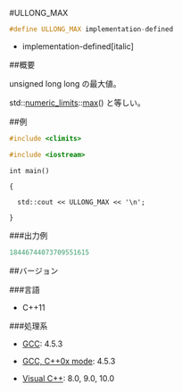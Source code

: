 #ULLONG_MAX
```cpp
#define ULLONG_MAX implementation-defined
```
* implementation-defined[italic]

##概要

unsigned long long の最大値。

std::[numeric_limits](/reference/limits/numeric_limits.md)<unsigned long long>::[max](/reference/limits/numeric_limits/max.md)() と等しい。


##例


```cpp
#include <climits>

#include <iostream>
```

`int main()`

`{`

`  std::cout << ULLONG_MAX << '\n';`

`}`




###出力例

```cpp
18446744073709551615
```

##バージョン


###言語


- C++11

###処理系


- [GCC](/implementation#gcc.md): 4.5.3

- [GCC, C++0x mode](/implementation#gcc.md): 4.5.3

- [Visual C++](/implementation#visual_cpp.md): 8.0, 9.0, 10.0

